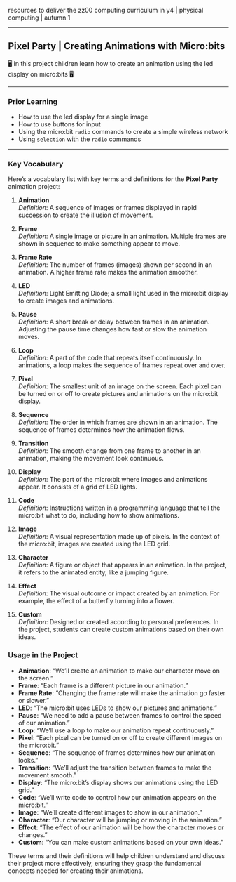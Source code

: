 resources to deliver the zz00 computing curriculum in y4 | physical computing | autumn 1

---

## Pixel Party | Creating Animations with Micro:bits

🖥️ in this project children learn how to create an animation using the led display on micro:bits 🖥️

---

### Prior Learning

- How to use the led display for a single image
- How to use buttons for input
- Using the micro:bit `radio` commands to create a simple wireless network
- Using `selection` with the `radio` commands

---

### Key Vocabulary

Here’s a vocabulary list with key terms and definitions for the **Pixel Party** animation project:

1. **Animation**  
   *Definition*: A sequence of images or frames displayed in rapid succession to create the illusion of movement.

2. **Frame**  
   *Definition*: A single image or picture in an animation. Multiple frames are shown in sequence to make something appear to move.

3. **Frame Rate**  
   *Definition*: The number of frames (images) shown per second in an animation. A higher frame rate makes the animation smoother.

4. **LED**  
   *Definition*: Light Emitting Diode; a small light used in the micro:bit display to create images and animations.

5. **Pause**  
   *Definition*: A short break or delay between frames in an animation. Adjusting the pause time changes how fast or slow the animation moves.

6. **Loop**  
   *Definition*: A part of the code that repeats itself continuously. In animations, a loop makes the sequence of frames repeat over and over.

7. **Pixel**  
   *Definition*: The smallest unit of an image on the screen. Each pixel can be turned on or off to create pictures and animations on the micro:bit display.

8. **Sequence**  
   *Definition*: The order in which frames are shown in an animation. The sequence of frames determines how the animation flows.

9. **Transition**  
   *Definition*: The smooth change from one frame to another in an animation, making the movement look continuous.

10. **Display**  
    *Definition*: The part of the micro:bit where images and animations appear. It consists of a grid of LED lights.

11. **Code**  
    *Definition*: Instructions written in a programming language that tell the micro:bit what to do, including how to show animations.

12. **Image**  
    *Definition*: A visual representation made up of pixels. In the context of the micro:bit, images are created using the LED grid.

13. **Character**  
    *Definition*: A figure or object that appears in an animation. In the project, it refers to the animated entity, like a jumping figure.

14. **Effect**  
    *Definition*: The visual outcome or impact created by an animation. For example, the effect of a butterfly turning into a flower.

15. **Custom**  
    *Definition*: Designed or created according to personal preferences. In the project, students can create custom animations based on their own ideas.

### **Usage in the Project**

- **Animation**: “We’ll create an animation to make our character move on the screen.”
- **Frame**: “Each frame is a different picture in our animation.”
- **Frame Rate**: “Changing the frame rate will make the animation go faster or slower.”
- **LED**: “The micro:bit uses LEDs to show our pictures and animations.”
- **Pause**: “We need to add a pause between frames to control the speed of our animation.”
- **Loop**: “We’ll use a loop to make our animation repeat continuously.”
- **Pixel**: “Each pixel can be turned on or off to create different images on the micro:bit.”
- **Sequence**: “The sequence of frames determines how our animation looks.”
- **Transition**: “We’ll adjust the transition between frames to make the movement smooth.”
- **Display**: “The micro:bit’s display shows our animations using the LED grid.”
- **Code**: “We’ll write code to control how our animation appears on the micro:bit.”
- **Image**: “We’ll create different images to show in our animation.”
- **Character**: “Our character will be jumping or moving in the animation.”
- **Effect**: “The effect of our animation will be how the character moves or changes.”
- **Custom**: “You can make custom animations based on your own ideas.”

These terms and their definitions will help children understand and discuss their project more effectively, ensuring they grasp the fundamental concepts needed for creating their animations.
